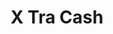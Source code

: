 ---
title: X Tra Cash
slug: x-tra-cash
updated-on: '2024-05-30T13:44:31.749Z'
created-on: '2024-05-30T13:41:46.671Z'
published-on: '2024-05-30T13:54:32.469Z'
f_city-state-2:
- cms/city/hammond-la.md
- cms/city/niles-mi.md
- cms/city/southaven-ms.md
- cms/city/new-albany-ms.md
- cms/city/olive-branch-ms.md
f_locations:
- cms/payday-loan/x-tra-cash-28861.md
- cms/payday-loan/x-tra-cash-28862.md
- cms/payday-loan/x-tra-cash-28863.md
- cms/payday-loan/x-tra-cash-28864.md
- cms/payday-loan/x-tra-cash-28865.md
f_states:
- cms/state/louisiana.md
- cms/state/michigan.md
- cms/state/mississippi.md
layout: '[company].html'
tags: company
---